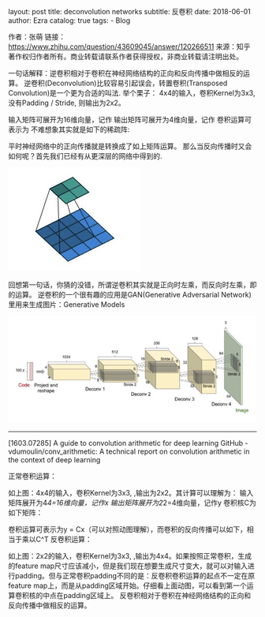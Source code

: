 layout:     post
title:      deconvolution networks 
subtitle:   反卷积
date:       2018-06-01
author:     Ezra
catalog: true
tags:
    - Blog

作者：张萌
链接：https://www.zhihu.com/question/43609045/answer/120266511
来源：知乎
著作权归作者所有。商业转载请联系作者获得授权，非商业转载请注明出处。

一句话解释：逆卷积相对于卷积在神经网络结构的正向和反向传播中做相反的运算。
逆卷积(Deconvolution)比较容易引起误会，转置卷积(Transposed Convolution)是一个更为合适的叫法.
举个栗子：
4x4的输入，卷积Kernel为3x3, 没有Padding / Stride, 则输出为2x2。

输入矩阵可展开为16维向量，记作
输出矩阵可展开为4维向量，记作
卷积运算可表示为
不难想象其实就是如下的稀疏阵:

平时神经网络中的正向传播就是转换成了如上矩阵运算。
那么当反向传播时又会如何呢？首先我们已经有从更深层的网络中得到的.

![1529395223885](https://github.com/ezraxe/ezraxe.github.io/raw/master/img/1529395223885.png)

回想第一句话，你猜的没错，所谓逆卷积其实就是正向时左乘，而反向时左乘，即的运算。
逆卷积的一个很有趣的应用是GAN(Generative Adversarial Network)里用来生成图片：Generative Models

![1529395234075](https://github.com/ezraxe/ezraxe.github.io/raw/master/img/1529395234075.png)

----
[1603.07285] A guide to convolution arithmetic for deep learning
GitHub - vdumoulin/conv_arithmetic: A technical report on convolution arithmetic in the context of deep learning



正常卷积运算：

如上图：4x4的输入，卷积Kernel为3x3, ,输出为2x2。其计算可以理解为： 
输入矩阵展开为4*4=16维向量，记作x 
输出矩阵展开为2*2=4维向量，记作y 
卷积核C为如下矩阵： 

卷积运算可表示为y = Cx（可以对照动图理解），而卷积的反向传播可以如下，相当于乘以C^T 
反卷积运算：

如上图：2x2的输入，卷积Kernel为3x3, ,输出为4x4。如果按照正常卷积，生成的feature map尺寸应该减小，但是我们现在想要生成尺寸变大，就可以对输入进行padding。但与正常卷积padding不同的是：反卷积卷积运算的起点不一定在原feature map上，而是从padding区域开始。仔细看上面动图，可以看到第一个运算卷积核的中点在padding区域上。 
反卷积相对于卷积在神经网络结构的正向和反向传播中做相反的运算。 